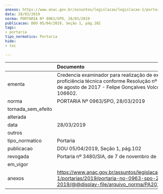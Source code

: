 ```yaml
---
anexos: https://www.anac.gov.br/assuntos/legislacao/legislacao-1/portarias/2019/portaria-no-0963-spo-28-03-2019/@@display-file/arquivo_norma/PA2019-0963.pdf
data: 28/03/2019
norma: PORTARIA Nº 0963/SPO, 28/03/2019
publicacao: DOU 05/04/2019, Seção 1, pág.102
tags:
- portaria
tipo_normatico: Portaria
hide: 
- toc 
 
---
```


|                    | Documento                                                                                                                                                          |
|:-------------------|:-------------------------------------------------------------------------------------------------------------------------------------------------------------------|
| ementa             | Credencia examinador para realização de exames de proficiência técnica conforme Resolução nº 444, de 24 de agosto de 2017 - Felipe Gonçalves Volcov, CANAC 106602. |
| norma              | PORTARIA Nº 0963/SPO, 28/03/2019                                                                                                                                   |
| tornada_sem_efeito |                                                                                                                                                                    |
| alterada           |                                                                                                                                                                    |
| data               | 28/03/2019                                                                                                                                                         |
| outros             |                                                                                                                                                                    |
| tipo_normatico     | Portaria                                                                                                                                                           |
| publicacao         | DOU 05/04/2019, Seção 1, pág.102                                                                                                                                   |
| revogada           | Portaria nº 3480/SIA, de 7 de novembro de 2019.                                                                                                                    |
| em_vigor           |                                                                                                                                                                    |
| anexos             | https://www.anac.gov.br/assuntos/legislacao/legislacao-1/portarias/2019/portaria-no-0963-spo-28-03-2019/@@display-file/arquivo_norma/PA2019-0963.pdf               |